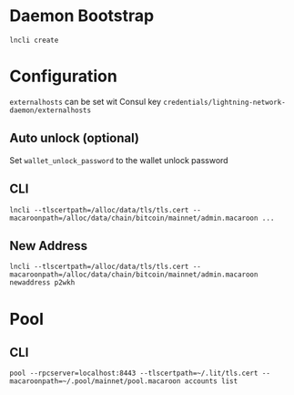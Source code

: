 

# Daemon Bootstrap

```
lncli create

```

# Configuration

`externalhosts` can be set wit Consul key `credentials/lightning-network-daemon/externalhosts`

## Auto unlock (optional)

Set `wallet_unlock_password` to the wallet unlock password


## CLI

`lncli --tlscertpath=/alloc/data/tls/tls.cert --macaroonpath=/alloc/data/chain/bitcoin/mainnet/admin.macaroon ...`


## New Address

`lncli --tlscertpath=/alloc/data/tls/tls.cert --macaroonpath=/alloc/data/chain/bitcoin/mainnet/admin.macaroon newaddress p2wkh`



# Pool


## CLI

```
pool --rpcserver=localhost:8443 --tlscertpath=~/.lit/tls.cert --macaroonpath=~/.pool/mainnet/pool.macaroon accounts list
```
